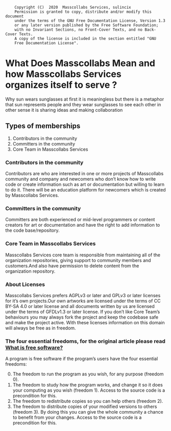         Copyright (C)  2020  Masscollabs Services, sulincix
        Permission is granted to copy, distribute and/or modify this document
        under the terms of the GNU Free Documentation License, Version 1.3
        or any later version published by the Free Software Foundation;
        with no Invariant Sections, no Front-Cover Texts, and no Back-Cover Texts.
        A copy of the license is included in the section entitled "GNU
        Free Documentation License".

# What Does Masscollabs Mean and how Masscollabs Services organizes itself to serve ?

Why sun wears sunglasses at first it is meaningless but there is a metaphor that sun represents people and they wear sunglasses to see each other in other sense it is sharing ideas and making collaboration

## Types of memberships

1. Contributors in the community
2. Committers in the community
3. Core Team in Masscollabs Services

### Contributors in the community

Contributors are who are interested in one or more projects of Masscollabs community and company and newcomers who don’t know how to write code or create information such as art or documentation but willing to learn to do it. There will be an education platform for newcomers which is created by Masscollabs Services.

### Committers in the community

Committers are both experienced or mid-level programmers or content creators for art or documentation and have the right to add information to the code base/repository.

### Core Team in Masscollabs Services

Masscollabs Services core team is responsible from maintaining all of the organization repositories, giving support to community members and customers.And also have permission to delete content from the organization repository.

### About Licenses

Masscollabs Services prefers  AGPLv3 or later and GPLv3 or later licenses for it’s own projects.Our own artworks are licensed under the terms of CC BY-SA 4.0 or later license and  all documents written by us are licensed under the terms of GFDLv1.3 or later license. If you don’t like Core Team’s behaviours you may always fork the project and keep the codebase safe and make the project active. With these licenses information on this domain will always be free as in freedom.

### The four essential freedoms, for the original article please read [What is free software?](https://www.gnu.org/philosophy/free-sw.en.html)

A program is free software if the program’s users have the four essential freedoms:

0. The freedom to run the program as you wish, for any purpose (freedom 0).
1. The freedom to study how the program works, and change it so it does your computing as you wish (freedom 1). Access to the source code is a precondition for this.
2. The freedom to redistribute copies so you can help others (freedom 2).
3. The freedom to distribute copies of your modified versions to others (freedom 3). By doing this you can give the whole community a chance to benefit from your changes. Access to the source code is a precondition for this.
